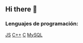 ## Hi there 👋

### Lenguajes de programación:
[JS](https://img.shieldas.io/badges/-javascript-F7DF1E?style=flat&logo=javascript&logoColor=white)
[C++](https://ing.shields.io/badge/-C++-00599C?style=flat&logo=C++&logoColor=blue)
[C](https://ing.shields.io/badge/-C-00599C?style=flat&logo=C&logoColor=yellow)
[MySQL](https://ing.shields.io/badge/-MySQL-4479A1?style=flat&logo=MySQL&logoColor=brown)
<!--
**dairalvg13/dairalvg13** is a ✨ _special_ ✨ repository because its `README.md` (this file) appears on your GitHub profile.

Here are some ideas to get you started:

- 🔭 I’m currently working on ...
- 🌱 I’m currently learning ...
- 👯 I’m looking to collaborate on ...
- 🤔 I’m looking for help with ...
- 💬 Ask me about ...
- 📫 How to reach me: ...
- 😄 Pronouns: ...
- ⚡ Fun fact: ...
-->
